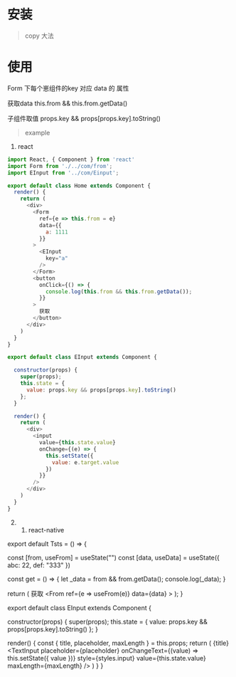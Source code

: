 # 安装

> copy 大法

# 使用

Form 下每个崽组件的key 对应 data 的 属性

获取data this.from && this.from.getData()

子组件取值  props.key && props[props.key].toString()

> example

1. react 
```javascript
import React, { Component } from 'react'
import Form from './../com/from';
import EInput from '../com/Einput';

export default class Home extends Component {
  render() {
    return (
      <div>
        <Form
          ref={e => this.from = e}
          data={{
            a: 1111
          }}
        >
          <EInput
            key="a"
          />
        </Form>
        <button
          onClick={() => {
            console.log(this.from && this.from.getData());
          }}
        >
          获取
        </button>
      </div>
    )
  }
}
```

```javascript
export default class EInput extends Component {

  constructor(props) {
    super(props);
    this.state = {
      value: props.key && props[props.key].toString()
    };
  }

  render() {
    return (
      <div>
        <input
          value={this.state.value}
          onChange={(e) => {
            this.setState({
              value: e.target.value
            })
          }}
        />
      </div>
    )
  }
}
```

2. 1. react-native


export default Tsts = () => {

  const [from, useFrom] = useState("")
  const [data, useData] = useState({ abc: 22, def: "333" })

  const get = () => {
    let _data = from && from.getData();
    console.log(_data);
  }
  
  return (
    <View style={styles.page}>
      <Text onPress={get}>获取</Text>
      <From
        ref={e => useFrom(e)}
        data={data}
      >
        <EInput
          title="做过什么"
          key="abc"
          placeholder="请输入"
        />
        <EInput
          title="做过什么"
          key="def"
        />
      </From>
    </View>
  );
}



export default class EInput extends Component {

  constructor(props) {
    super(props);
    this.state = {
      value: props.key && props[props.key].toString()
    };
  }

  render() {
    const { title, placeholder, maxLength } = this.props;
    return (
      <View style={styles.page}>
        <Text style={styles.text}>{title}</Text>
        <View style={styles.select}>
          <TextInput
            placeholder={placeholder}
            onChangeText={(value) => this.setState({ value })}
            style={styles.input}
            value={this.state.value}
            maxLength={maxLength}
          />
        </View>
      </View>
    )
  }
}
